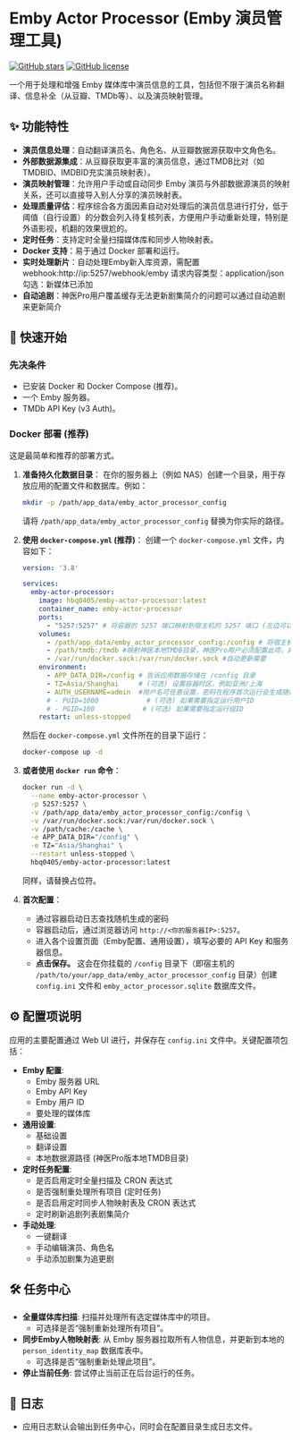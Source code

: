 # Emby Actor Processor (Emby 演员管理工具)

[![GitHub stars](https://img.shields.io/github/stars/hbq0405/emby-actor-processor.svg?style=social&label=Star)](https://github.com/hbq0405/emby-actor-processor)
[![GitHub license](https://img.shields.io/github/license/hbq0405/emby-actor-processor.svg)](https://github.com/hbq0405/emby-actor-processor/blob/main/LICENSE)
<!-- 你可以添加更多的徽章，例如构建状态、Docker Hub 拉取次数等 -->

一个用于处理和增强 Emby 媒体库中演员信息的工具，包括但不限于演员名称翻译、信息补全（从豆瓣、TMDb等）、以及演员映射管理。

## ✨ 功能特性

*   **演员信息处理**：自动翻译演员名、角色名、从豆瓣数据源获取中文角色名。
*   **外部数据源集成**：从豆瓣获取更丰富的演员信息，通过TMDB比对（如TMDBID、IMDBID充实演员映射表）。
*   **演员映射管理**：允许用户手动或自动同步 Emby 演员与外部数据源演员的映射关系，还可以直接导入别人分享的演员映射表。
*   **处理质量评估**：程序综合各方面因素自动对处理后的演员信息进行打分，低于阈值（自行设置）的分数会列入待复核列表，方便用户手动重新处理，特别是外语影视，机翻的效果很尬的。
*   **定时任务**：支持定时全量扫描媒体库和同步人物映射表。
*   **Docker 支持**：易于通过 Docker 部署和运行。
*   **实时处理新片**：自动处理Emby新入库资源，需配置webhook:http://ip:5257/webhook/emby 请求内容类型：application/json 勾选：新媒体已添加
*   **自动追剧**：神医Pro用户覆盖缓存无法更新剧集简介的问题可以通过自动追剧来更新简介

## 🚀 快速开始

### 先决条件

*   已安装 Docker 和 Docker Compose (推荐)。
*   一个 Emby 服务器。
*   TMDb API Key (v3 Auth)。

### Docker 部署 (推荐)

这是最简单和推荐的部署方式。

1.  **准备持久化数据目录**：
    在你的服务器上（例如 NAS）创建一个目录，用于存放应用的配置文件和数据库。例如：
    ```bash
    mkdir -p /path/app_data/emby_actor_processor_config
    ```
    请将 `/path/app_data/emby_actor_processor_config` 替换为你实际的路径。

2.  **使用 `docker-compose.yml` (推荐)**：
    创建一个 `docker-compose.yml` 文件，内容如下：

    ```yaml
    version: '3.8'

    services:
      emby-actor-processor:
        image: hbq0405/emby-actor-processor:latest 
        container_name: emby-actor-processor
        ports:
          - "5257:5257" # 将容器的 5257 端口映射到宿主机的 5257 端口 (左边可以改成你希望的宿主机端口)
        volumes:
          - /path/app_data/emby_actor_processor_config:/config # 将宿主机的数据目录挂载到容器的 /config 目录
          - /path/tmdb:/tmdb #映射神医本地TMDB目录，神医Pro用户必须配置此项，非神医Pro用户无需配置
          - /var/run/docker.sock:/var/run/docker.sock #自动更新需要
        environment:
          - APP_DATA_DIR=/config # 告诉应用数据存储在 /config 目录
          - TZ=Asia/Shanghai     # (可选) 设置容器时区，例如亚洲/上海
          - AUTH_USERNAME=admin  #用户名可任意设置，密码在程序首次运行会生成随机密码打印在日志中
          # - PUID=1000            # (可选) 如果需要指定运行用户ID
          # - PGID=100            # (可选) 如果需要指定运行组ID
        restart: unless-stopped
    ```
    然后在 `docker-compose.yml` 文件所在的目录下运行：
    ```bash
    docker-compose up -d
    ```

3.  **或者使用 `docker run` 命令**：
    ```bash
    docker run -d \
      --name emby-actor-processor \
      -p 5257:5257 \
      -v /path/app_data/emby_actor_processor_config:/config \
      -v /var/run/docker.sock:/var/run/docker.sock \
      -v /path/cache:/cache \
      -e APP_DATA_DIR="/config" \
      -e TZ="Asia/Shanghai" \
      --restart unless-stopped \
      hbq0405/emby-actor-processor:latest
    ```
    同样，请替换占位符。

4.  **首次配置**：
    *   通过容器启动日志查找随机生成的密码
    *   容器启动后，通过浏览器访问 `http://<你的服务器IP>:5257`。
    *   进入各个设置页面（Emby配置、通用设置），填写必要的 API Key 和服务器信息。
    *   **点击保存。** 这会在你挂载的 `/config` 目录下（即宿主机的 `/path/to/your/app_data/emby_actor_processor_config` 目录）创建 `config.ini` 文件和 `emby_actor_processor.sqlite` 数据库文件。


## ⚙️ 配置项说明

应用的主要配置通过 Web UI 进行，并保存在 `config.ini` 文件中。关键配置项包括：

*   **Emby 配置**:
    *   Emby 服务器 URL
    *   Emby API Key
    *   Emby 用户 ID 
    *   要处理的媒体库
*   **通用设置**:
    *   基础设置
    *   翻译设置
    *   本地数据源路径 (神医Pro版本地TMDB目录)
*   **定时任务配置**:
    *   是否启用定时全量扫描及 CRON 表达式
    *   是否强制重处理所有项目 (定时任务)
    *   是否启用定时同步人物映射表及 CRON 表达式
    *   定时刷新追剧列表剧集简介
*   **手动处理**:
    *   一键翻译
    *   手动编辑演员、角色名
    *   手动添加剧集为追更剧

## 🛠️ 任务中心


*   **全量媒体库扫描**: 扫描并处理所有选定媒体库中的项目。
    *   可选择是否“强制重新处理所有项目”。
*   **同步Emby人物映射表**: 从 Emby 服务器拉取所有人物信息，并更新到本地的 `person_identity_map` 数据库表中。
    *   可选择是否“强制重新处理此项目”。
*   **停止当前任务**: 尝试停止当前正在后台运行的任务。

## 📝 日志

*   应用日志默认会输出到任务中心，同时会在配置目录生成日志文件。

